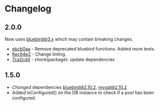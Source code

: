 # Changelog

## 2.0.0

Now uses bluebird@3.x which may contain breaking changes.

* [ebcb0aa](../../commit/ebcb0aa) - Remove deprecated bluebird functions. Added more tests.
* [6ec64e2](../../commit/6ec64e2) - Change linting.
* [7ca2cd4](../../commit/7ca2cd4) - chore(package): update dependencies

## 1.5.0

- *Changed* dependencies bluebird@2.10.2, mysql@2.10.2
- *Added* isConfigured() on the DB instance to check if a pool has been configured.
